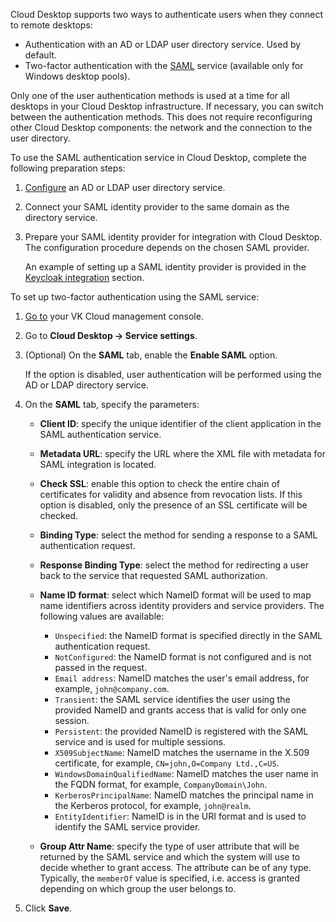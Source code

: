 Cloud Desktop supports two ways to authenticate users when they connect to remote desktops:

- Authentication with an AD or LDAP user directory service. Used by default.
- Two-factor authentication with the [SAML](https://en.wikipedia.org/wiki/Security_Assertion_Markup_Language) service (available only for Windows desktop pools).

Only one of the user authentication methods is used at a time for all desktops in your Cloud Desktop infrastructure. If necessary, you can switch between the authentication methods. This does not require reconfiguring other Cloud Desktop components: the network and the connection to the user directory.

To use the SAML authentication service in Cloud Desktop, complete the following preparation steps:

1. [Configure](../setup-ldap) an AD or LDAP user directory service.
1. Connect your SAML identity provider to the same domain as the directory service.
1. Prepare your SAML identity provider for integration with Cloud Desktop. The configuration procedure depends on the chosen SAML provider.

    <info>

    An example of setting up a SAML identity provider is provided in the [Keycloak integration](../../../how-to-guides/keycloak) section.

    </info>

To set up two-factor authentication using the SAML service:

1. [Go to](https://msk.cloud.vk.com/app/en) your VK Cloud management console.
1. Go to **Cloud Desktop → Service settings**.
1. (Optional) On the **SAML** tab, enable the **Enable SAML** option.

    If the option is disabled, user authentication will be performed using the AD or LDAP directory service.

1. On the **SAML** tab, specify the parameters:

    - **Client ID**: specify the unique identifier of the client application in the SAML authentication service.
    - **Metadata URL**: specify the URL where the XML file with metadata for SAML integration is located.
    - **Check SSL**: enable this option to check the entire chain of certificates for validity and absence from revocation lists. If this option is disabled, only the presence of an SSL certificate will be checked.
    - **Binding Type**: select the method for sending a response to a SAML authentication request.
    - **Response Binding Type**: select the method for redirecting a user back to the service that requested SAML authorization.
    - **Name ID format**: select which NameID format will be used to map name identifiers across identity providers and service providers. The following values ​​are available:

        - `Unspecified`: the NameID format is specified directly in the SAML authentication request.
        - `NotConfigured`: the NameID format is not configured and is not passed in the request.
        - `Email address`: NameID matches the user's email address, for example, `john@company.com`.
        - `Transient`: the SAML service identifies the user using the provided NameID and grants access that is valid for only one session.
        - `Persistent`: the provided NameID is registered with the SAML service and is used for multiple sessions.
        - `X509SubjectName`: NameID matches the username in the X.509 certificate, for example, `CN=john,O=Company Ltd.,C=US`.
        - `WindowsDomainQualifiedName`: NameID matches the user name in the FQDN format, for example, `CompanyDomain\John`.
        - `KerberosPrincipalName`: NameID matches the principal name in the Kerberos protocol, for example, `john@realm`.
        - `EntityIdentifier`: NameID is in the URI format and is used to identify the SAML service provider.

    - **Group Attr Name**: specify the type of user attribute that will be returned by the SAML service and which the system will use to decide whether to grant access. The attribute can be of any type. Typically, the `memberOf` value is specified, i.e. access is granted depending on which group the user belongs to.

1. Click **Save**.
